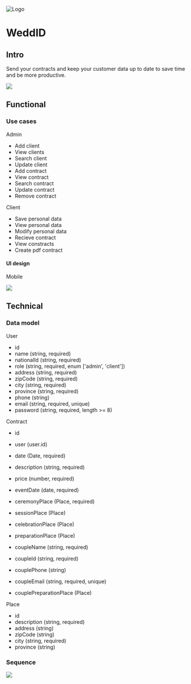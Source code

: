 ![Logo](https://raw.githubusercontent.com/amat3/neoland-bootcamp-202301/feature/fullstack/staff/juan-amate/project/app/public/images/logo-web.png)

# WeddID

## Intro

Send your contracts and keep your customer data up to date to save time and be more productive.

![](https://media.giphy.com/media/KSzxFSCApjqOOI1A9q/giphy.gif)

## Functional

### Use cases

Admin

- Add client
- View clients
- Search client
- Update client
- Add contract
- View contract
- Search contract
- Update contract
- Remove contract

Client

- Save personal data
- View personal data
- Modify personal data
- Recieve contract
- View constracts
- Create pdf contract

#### UI design

Mobile

![](https://res.cloudinary.com/practicaldev/image/fetch/s--bkOKlhvR--/c_imagga_scale,f_auto,fl_progressive,h_420,q_auto,w_1000/https://dev-to-uploads.s3.amazonaws.com/uploads/articles/g5qbl3jlcuh64epme60v.png)

## Technical

### Data model

User

- id
- name (string, required)
- nationalId (string, required)
- role (string, required, enum ['admin', 'client'])
- address (string, required)
- zipCode (string, required)
- city (string, required)
- province (string, required)
- phone (string)
- email (string, required, unique)
- password (string, required, length >= 8)

Contract

- id
- user (user.id)
- date (Date, required)
- description (string, required)
- price (number, required)

- eventDate (date, required)
- ceremonyPlace (Place, required)
- sessionPlace (Place)
- celebrationPlace (Place)
- preparationPlace (Place)

- coupleName (string, required)
- coupleId (string, required)
- couplePhone (string)
- coupleEmail (string, required, unique)
- couplePreparationPlace (Place)

Place

- id
- description (string, required)
- address (string)
- zipCode (string)
- city (string, required)
- province (string)

### Sequence

![](./images/...)
